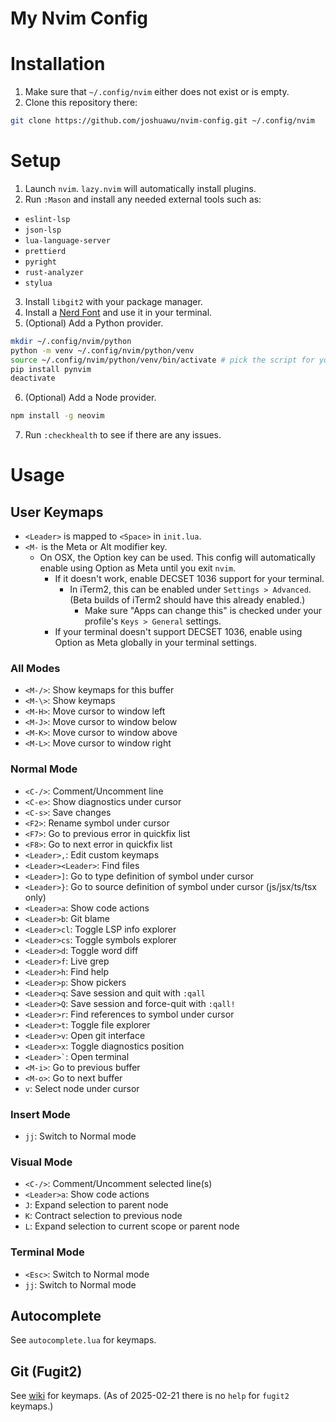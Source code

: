 # My Nvim Config

# Installation

1. Make sure that `~/.config/nvim` either does not exist or is empty.
2. Clone this repository there:

```sh
git clone https://github.com/joshuawu/nvim-config.git ~/.config/nvim
```

# Setup

1. Launch `nvim`. `lazy.nvim` will automatically install plugins.
2. Run `:Mason` and install any needed external tools such as:

- `eslint-lsp`
- `json-lsp`
- `lua-language-server`
- `prettierd`
- `pyright`
- `rust-analyzer`
- `stylua`

3. Install `libgit2` with your package manager.
4. Install a [Nerd Font](https://www.nerdfonts.com/) and use it in your terminal.
5. (Optional) Add a Python provider.

```sh
mkdir ~/.config/nvim/python
python -m venv ~/.config/nvim/python/venv
source ~/.config/nvim/python/venv/bin/activate # pick the script for your shell
pip install pynvim
deactivate
```

6. (Optional) Add a Node provider.

```sh
npm install -g neovim
```

7. Run `:checkhealth` to see if there are any issues.

# Usage

## User Keymaps

- `<Leader>` is mapped to `<Space>` in `init.lua`.
- `<M-` is the Meta or Alt modifier key.
  - On OSX, the Option key can be used. This config will automatically enable using Option as Meta until you exit `nvim`.
    - If it doesn't work, enable DECSET 1036 support for your terminal.
      - In iTerm2, this can be enabled under `Settings > Advanced`. (Beta builds of iTerm2 should have this already enabled.)
        - Make sure "Apps can change this" is checked under your profile's `Keys > General` settings.
    - If your terminal doesn't support DECSET 1036, enable using Option as Meta globally in your terminal settings.

### All Modes

- `<M-/>`: Show keymaps for this buffer
- `<M-\>`: Show keymaps
- `<M-H>`: Move cursor to window left
- `<M-J>`: Move cursor to window below
- `<M-K>`: Move cursor to window above
- `<M-L>`: Move cursor to window right

### Normal Mode

- `<C-/>`: Comment/Uncomment line
- `<C-e>`: Show diagnostics under cursor
- `<C-s>`: Save changes
- `<F2>`: Rename symbol under cursor
- `<F7>`: Go to previous error in quickfix list
- `<F8>`: Go to next error in quickfix list
- `<Leader>,`: Edit custom keymaps
- `<Leader><Leader>`: Find files
- `<Leader>]`: Go to type definition of symbol under cursor
- `<Leader>}`: Go to source definition of symbol under cursor (js/jsx/ts/tsx only)
- `<Leader>a`: Show code actions
- `<Leader>b`: Git blame
- `<Leader>cl`: Toggle LSP info explorer
- `<Leader>cs`: Toggle symbols explorer
- `<Leader>d`: Toggle word diff
- `<Leader>f`: Live grep
- `<Leader>h`: Find help
- `<Leader>p`: Show pickers
- `<Leader>q`: Save session and quit with `:qall`
- `<Leader>Q`: Save session and force-quit with `:qall!`
- `<Leader>r`: Find references to symbol under cursor
- `<Leader>t`: Toggle file explorer
- `<Leader>v`: Open git interface
- `<Leader>x`: Toggle diagnostics position
- ``<Leader>`​``: Open terminal
- `<M-i>`: Go to previous buffer
- `<M-o>`: Go to next buffer
- `v`: Select node under cursor

### Insert Mode

- `jj`: Switch to Normal mode

### Visual Mode

- `<C-/>`: Comment/Uncomment selected line(s)
- `<Leader>a`: Show code actions
- `J`: Expand selection to parent node
- `K`: Contract selection to previous node
- `L`: Expand selection to current scope or parent node

### Terminal Mode

- `<Esc>`: Switch to Normal mode
- `jj`: Switch to Normal mode

## Autocomplete

See `autocomplete.lua` for keymaps.

## Git (Fugit2)

See [wiki](https://github.com/SuperBo/fugit2.nvim/wiki/%E2%8C%A8%EF%B8%8F-Usage-and-Keymap) for keymaps.
(As of 2025-02-21 there is no `help` for `fugit2` keymaps.)
